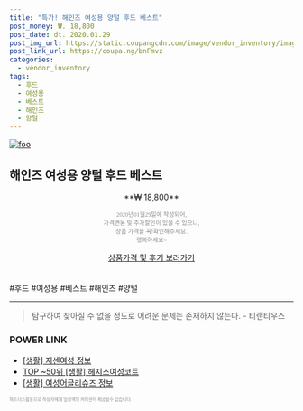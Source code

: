 ```yaml
--- 
title: "특가! 해인즈 여성용 양털 후드 베스트" 
post_money: ₩. 18,800 
post_date: dt. 2020.01.29 
post_img_url: https://static.coupangcdn.com/image/vendor_inventory/images/2018/11/20/12/8/769ec4e2-9245-4427-ad0d-36f9cff28a6b.jpg 
post_link_url: https://coupa.ng/bnFmvz 
categories: 
  - vendor_inventory 
tags: 
  - 후드 
  - 여성용 
  - 베스트 
  - 해인즈 
  - 양털 
--- 
```

[![foo](https://static.coupangcdn.com/image/vendor_inventory/images/2018/11/20/12/8/769ec4e2-9245-4427-ad0d-36f9cff28a6b.jpg)](https://coupa.ng/bnFmvz) 

## 해인즈 여성용 양털 후드 베스트 
<p style="text-align: center;">**₩ 18,800**</p> 
<p style="text-align: center;"><span style="color: #898c8f; font-family: Georgia,Times,serif; font-size: 0.75em;">2020년01월29일에 작성되어, <br>가격변동 및 추가할인이 있을 수 있으니,<br> 상품 가격을 꼭!확인해주세요.<br>행복하세요~</span> 
</p>	 
<div markdown="0" style="text-align: center;"><a href="https://coupa.ng/bnFmvz" class="btn btn--success">상품가격 및 후기 보러가기</a></div> 
<br><br> 
  #후드 #여성용 #베스트 #해인즈 #양털 
<hr> 

> 탐구하여 찾아질 수 없을 정도로 어려운 문제는 존재하지 않는다. - 티랜티우스 


### POWER LINK

* <a href="https://blog.naver.com/sakai111/221764559601" target="_blank"> [생활] 지센여성 정보 </a>
* <a href="https://blog.naver.com/an0733/221786709205" target="_blank"> TOP ~50위 [생활] 헤지스여성코트</a>
* <a href="https://blog.naver.com/santokki14/221770022868" target="_blank"> [생활] 여성어글리슈즈 정보 </a>

<span style="color: #898c8f; font-family: Georgia,Times,serif; font-size: 0.55em;">파트너스활동으로 작성자에게 일정액의 커미션이 제공될수 있습니다.</span> 
